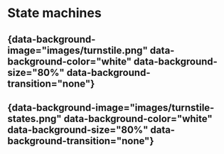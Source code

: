 # State machines

## {data-background-image="images/turnstile.png" data-background-color="white" data-background-size="80%" data-background-transition="none"}

## {data-background-image="images/turnstile-states.png" data-background-color="white" data-background-size="80%" data-background-transition="none"}

